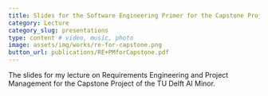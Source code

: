 ```yaml
---
title: Slides for the Software Engineering Primer for the Capstone Project of the AI Minor @ TU Delft 2022
category: Lecture
category_slug: presentations
type: content # video, music, photo
image: assets/img/works/re-for-capstone.png
button_url: publications/RE+PMforCapstone.pdf
---
```


The slides for my lecture on Requirements Engineering and Project Management for the Capstone Project of the TU Delft AI Minor.
